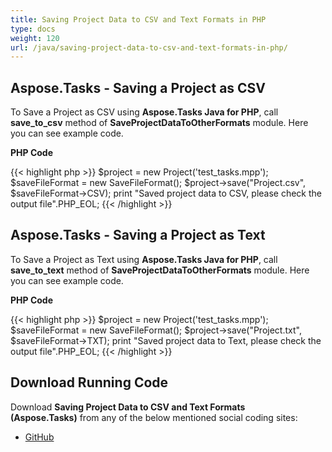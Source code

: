 ```yaml
---
title: Saving Project Data to CSV and Text Formats in PHP
type: docs
weight: 120
url: /java/saving-project-data-to-csv-and-text-formats-in-php/
---
```


## **Aspose.Tasks - Saving a Project as CSV**
To Save a Project as CSV using **Aspose.Tasks Java for PHP**, call **save_to_csv** method of **SaveProjectDataToOtherFormats** module. Here you can see example code.

**PHP Code**

{{< highlight php >}}
$project = new Project('test_tasks.mpp');
$saveFileFormat = new SaveFileFormat();
$project->save("Project.csv", $saveFileFormat->CSV);
print "Saved project data to CSV, please check the output file".PHP_EOL;
{{< /highlight >}}

## **Aspose.Tasks - Saving a Project as Text**
To Save a Project as Text using **Aspose.Tasks Java for PHP**, call **save_to_text** method of **SaveProjectDataToOtherFormats** module. Here you can see example code.

**PHP Code**

{{< highlight php >}}
$project = new Project('test_tasks.mpp');
$saveFileFormat = new SaveFileFormat();
$project->save("Project.txt", $saveFileFormat->TXT);
print "Saved project data to Text, please check the output file".PHP_EOL;
{{< /highlight >}}

## **Download Running Code**
Download **Saving Project Data to CSV and Text Formats (Aspose.Tasks)** from any of the below mentioned social coding sites:

- [GitHub](https://github.com/aspose-tasks/Aspose.Tasks-for-Java/blob/master/Plugins/Aspose_Tasks_Java_for_PHP/src/aspose/tasks/WorkingWithProjects/SaveProjectDataToOtherFormats.php)
